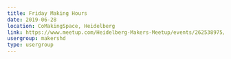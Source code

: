 ```yaml
---
title: Friday Making Hours
date: 2019-06-28
location: CoMakingSpace, Heidelberg
link: https://www.meetup.com/Heidelberg-Makers-Meetup/events/262538975/
usergroup: makershd
type: usergroup
---
```

